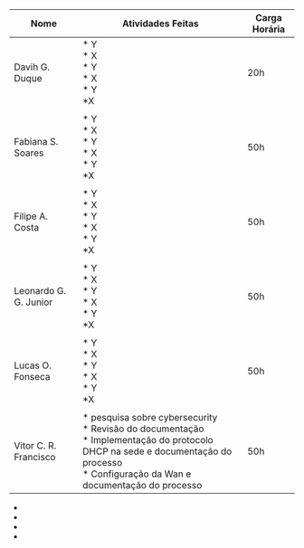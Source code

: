 | Nome  | Atividades Feitas | Carga Horária |
|-------|-------|---------------|
| Davih G. Duque | * Y<br>* X<br>* Y<br>* X<br>* Y<br>*X | 20h |
||||
| Fabiana S. Soares| * Y<br>* X<br>* Y<br>* X<br>* Y<br>*X | 50h |
||||
| Filipe A. Costa | * Y<br>* X<br>* Y<br>* X<br>* Y<br>*X | 50h |
||||
| Leonardo G. G. Junior | * Y<br>* X<br>* Y<br>* X<br>* Y<br>*X | 50h |
||||
| Lucas O. Fonseca | * Y<br>* X<br>* Y<br>* X<br>* Y<br>*X | 50h |
||||
| Vitor C. R. Francisco | * pesquisa sobre cybersecurity<br>* Revisão do documentação<br>* Implementação do protocolo DHCP na sede e documentação do processo<br>* Configuração da Wan e documentação do processo | 50h |




- 
- 
-  
- 
